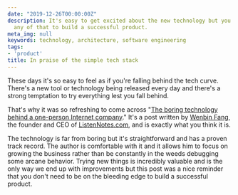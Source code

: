 ```yaml
---
date: "2019-12-26T00:00:00Z"
description: It's easy to get excited about the new technology but you don't need
  any of that to build a successful product.
meta_img: null
keywords: technology, architecture, software engineering
tags:
- 'product'
title: In praise of the simple tech stack
---
```


These days it's so easy to feel as if you're falling behind the tech curve. There's a new tool or technology being released every day and there's a strong temptation to try everything lest you fall behind.

That's why it was so refreshing to come across "[The boring technology behind a one-person Internet company](https://broadcast.listennotes.com/the-boring-technology-behind-listen-notes-56697c2e347b)." It's a post written by [Wenbin Fang](https://broadcast.listennotes.com/@wenbinf), the founder and CEO of [ListenNotes.com](https://www.listennotes.com/), and is exactly what you think it is.

The technology is far from boring but it's straightforward and has a proven track record. The author is comfortable with it and it allows him to focus on growing the business rather than be constantly in the weeds debugging some arcane behavior. Trying new things is incredibly valuable and is the only way we end up with improvements but this post was a nice reminder that you don't need to be on the bleeding edge to build a successful product.
